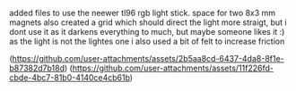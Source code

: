 added files to use the neewer tl96 rgb light stick.
space for two 8x3 mm magnets
also created a grid which should direct the light more straigt, but i dont use it as it darkens everything to much, but maybe someone likes it :)
as the light is not the lightes one i also used a bit of felt to increase friction

(https://github.com/user-attachments/assets/2b5aa8cd-6437-4da8-8f1e-b87382d7b18d)
(https://github.com/user-attachments/assets/11f226fd-cbde-4bc7-81b0-4140ce4cb61b)
